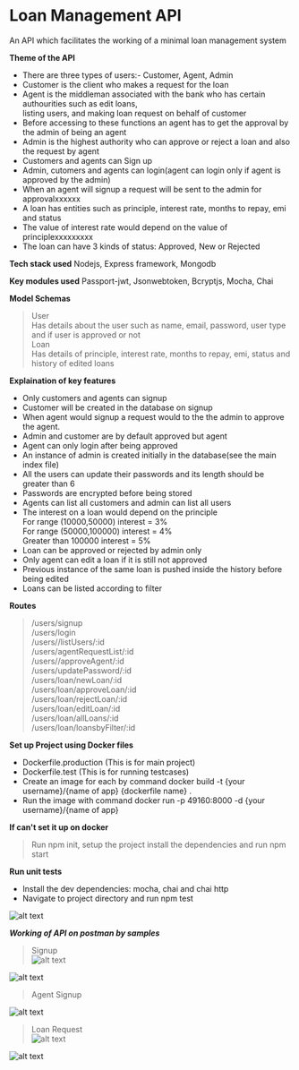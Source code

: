 # Loan Management API
An API which facilitates the working of a minimal loan management system

**Theme of the API**
- There are three types of users:- Customer, Agent, Admin<br/>
- Customer is the client who makes a request for the loan<br/>
- Agent is the middleman associated with the bank who has certain authourities such as edit loans,<br/>
  listing users, and making loan request on behalf of customer<br/>
- Before accessing to these functions an agent has to get the approval by the admin of being an agent<br/>
- Admin is the highest authority who can approve or reject a loan and also the request by agent<br/>
- Customers and agents can Sign up<br/>
- Admin, cutomers and agents can login(agent can login only if agent is approved by the admin)<br/>
- When an agent will signup a request will be sent to the admin for approvalxxxxxx<br/>
- A loan has entities such as principle, interest rate, months to repay, emi and status<br/>
- The value of interest rate would depend on the value of principlexxxxxxxxx<br/>
- The loan can have 3 kinds of status: Approved, New or Rejected

**Tech stack used**
  Nodejs, Express framework, Mongodb

**Key modules used**
  Passport-jwt, Jsonwebtoken, Bcryptjs, Mocha, Chai   

**Model Schemas**
> User<br/>
  Has details about the user such as name, email, password, user type and if user is approved or not<br/>
 >Loan<br/> 
  Has details of principle, interest rate, months to repay, emi, status and history of edited loans

**Explaination of key features**

- Only customers and agents can signup<br/>
- Customer will be created in the database on signup<br>
- When agent would signup a request would to the the admin to approve the agent.
- Admin and customer are by default approved but agent<br>
- Agent can only login after being approved<br>
- An instance of admin is created initially in the database(see the main index file)<br>
- All the users can update their passwords and its length should be greater than 6<br>
- Passwords are encrypted before being stored<br>
- Agents can list all customers and admin can list all users<br>
- The interest on a loan would depend on the principle<br/>
  For range (10000,50000) interest = 3%<br/> 
  For range (50000,100000) interest = 4% <br/>
  Greater than 100000 interest = 5%<br/>
- Loan can be approved or rejected by admin only<br/>
- Only agent can edit a loan if it is still not approved<br/>
- Previous instance of the same loan is pushed inside the history before being edited<br>
- Loans can be listed according to filter


**Routes**

> /users/signup<br />
> /users/login<br />
> /users//listUsers/:id<br />
> /users/agentRequestList/:id<br />
> /users//approveAgent/:id<br />
> /users/updatePassword/:id<br />
> /users/loan/newLoan/:id<br />
> /users/loan/approveLoan/:id<br />
> /users/loan/rejectLoan/:id<br />
> /users/loan/editLoan/:id<br />
> /users/loan/allLoans/:id<br />
> /users/loan/loansbyFilter/:id<br />


**Set up Project using Docker files**

- Dockerfile.production (This is for main project)<br/>
- Dockerfile.test (This is for running testcases)
- Create an image for each by command docker build -t  {your username}/{name of app} {dockerfile name} .<br/>
- Run the image with command docker run -p 49160:8000 -d {your username}/{name of app}

**If can't set it up on docker**
> Run npm init, setup the project install the dependencies and run npm start

**Run unit tests**
- Install the dev dependencies: mocha, chai and chai http<br/>
- Navigate to project directory and run npm test

![alt text](https://github.com/muneeb21/loan-management-system/blob/master/screenshots/ss1.png?raw=true)


***Working of API on postman by samples***


> Signup<br>
![alt text](https://github.com/muneeb21/loan-management-system/blob/master/screenshots/ss2.png?raw=true)

![alt text](https://github.com/muneeb21/loan-management-system/blob/master/screenshots/ss3.png?raw=true)


>Agent Signup<br/>

![alt text](https://github.com/muneeb21/loan-management-system/blob/master/screenshots/ss4.png?raw=true)


>Loan Request<br>
![alt text](https://github.com/muneeb21/loan-management-system/blob/master/screenshots/ss5.png?raw=true)

![alt text](https://github.com/muneeb21/loan-management-system/blob/master/screenshots/ss6.png?raw=true)
